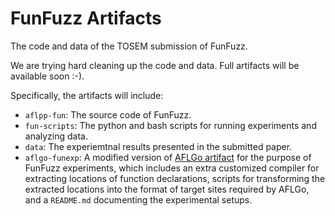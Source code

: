 # FunFuzz Artifacts
The code and data of the TOSEM submission of FunFuzz.

We are trying hard cleaning up the code and data. Full artifacts will be available soon :-).

Specifically, the artifacts will include:

- `aflpp-fun`: The source code of FunFuzz.
- `fun-scripts`: The python and bash scripts for running experiments and analyzing data.
- `data`: The experiemtnal results presented in the submitted paper. 
- `aflgo-funexp`: A modified version of [AFLGo artifact](https://github.com/aflgo/aflgo) for the purpose of FunFuzz experiments, which includes an extra customized compiler for extracting locations of function declarations, scripts for transforming the extracted locations into the format of target sites required by AFLGo, and a `README.md` documenting the experimental setups.
